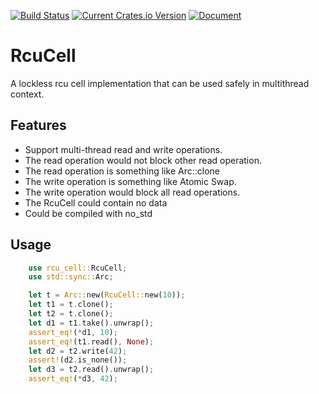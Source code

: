 [![Build Status](https://github.com/Xudong-Huang/rcu_cell/workflows/CI/badge.svg)](https://github.com/Xudong-Huang/rcu_cell/actions?query=workflow%3ACI+branch%3Amaster)
[![Current Crates.io Version](https://img.shields.io/crates/v/rcu_cell.svg)](https://crates.io/crates/rcu_cell)
[![Document](https://img.shields.io/badge/doc-rcu_cell-green.svg)](https://docs.rs/rcu_cell)

# RcuCell

A lockless rcu cell implementation that can be used safely in multithread context.

## Features

- Support multi-thread read and write operations.
- The read operation would not block other read operation.
- The read operation is something like Arc::clone
- The write operation is something like Atomic Swap.
- The write operation would block all read operations.
- The RcuCell could contain no data
- Could be compiled with no_std


## Usage

```rust
    use rcu_cell::RcuCell;
    use std::sync::Arc;

    let t = Arc::new(RcuCell::new(10));
    let t1 = t.clone();
    let t2 = t.clone();
    let d1 = t1.take().unwrap();
    assert_eq!(*d1, 10);
    assert_eq!(t1.read(), None);
    let d2 = t2.write(42);
    assert!(d2.is_none());
    let d3 = t2.read().unwrap();
    assert_eq!(*d3, 42);
```

